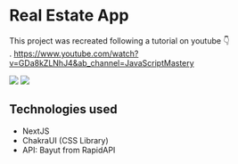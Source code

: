 # Real Estate App

This project was recreated following a tutorial on youtube 👇<br />.
https://www.youtube.com/watch?v=GDa8kZLNhJ4&ab_channel=JavaScriptMastery

<img src="https://cdn.discordapp.com/attachments/1003049455181910017/1005489851837194280/unknown.png" />
<img src="https://cdn.discordapp.com/attachments/1003049455181910017/1005490125020614756/unknown.png" />

## Technologies used

- NextJS
- ChakraUI (CSS Library)
- API: Bayut from RapidAPI